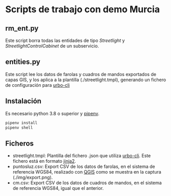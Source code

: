 # Scripts de trabajo con demo Murcia

## rm_ent.py

Este script borra todas las entidades de tipo *Streetlight* y *StreetlightControlCabinet* de un subservicio.

## entities.py

Este script lee los datos de farolas y cuadros de mandos exportados de capas GIS, y los aplica a la plantilla (./streetlight.tmpl), generando un fichero de configuración para [urbo-cli](https://github.com/telefonicasc/urbo-cli)

## Instalación

Es necesario python 3.8 o superior y [pipenv](https://pipenv.kennethreitz.org/en/latest/).

```bash
pipenv install
pipenv shell
```

## Ficheros

- streetlight.tmpl: Plantilla del fichero .json que utiliza [urbo-cli](https://github.com/telefonicasc/urbo-cli). Este fichero está en formato [jinja2](https://jinja.palletsprojects.com/).
- puntosluz.csv: Export CSV de los datos de farolas, en el sistema de referencia WGS84, realizado con [QGIS](https://qgis.org/en/site/) como se muestra en la captura (./img/export.png).
- cm.csv: Export CSV de los datos de cuadros de mandos, en el sistema de referencia WGS84, igual que el anterior.
